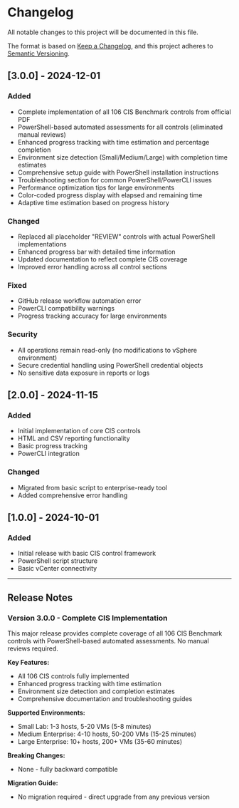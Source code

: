 # Changelog

All notable changes to this project will be documented in this file.

The format is based on [Keep a Changelog](https://keepachangelog.com/en/1.0.0/),
and this project adheres to [Semantic Versioning](https://semver.org/spec/v2.0.0.html).

## [3.0.0] - 2024-12-01

### Added
- Complete implementation of all 106 CIS Benchmark controls from official PDF
- PowerShell-based automated assessments for all controls (eliminated manual reviews)
- Enhanced progress tracking with time estimation and percentage completion
- Environment size detection (Small/Medium/Large) with completion time estimates
- Comprehensive setup guide with PowerShell installation instructions
- Troubleshooting section for common PowerShell/PowerCLI issues
- Performance optimization tips for large environments
- Color-coded progress display with elapsed and remaining time
- Adaptive time estimation based on progress history

### Changed
- Replaced all placeholder "REVIEW" controls with actual PowerShell implementations
- Enhanced progress bar with detailed time information
- Updated documentation to reflect complete CIS coverage
- Improved error handling across all control sections

### Fixed
- GitHub release workflow automation error
- PowerCLI compatibility warnings
- Progress tracking accuracy for large environments

### Security
- All operations remain read-only (no modifications to vSphere environment)
- Secure credential handling using PowerShell credential objects
- No sensitive data exposure in reports or logs

## [2.0.0] - 2024-11-15

### Added
- Initial implementation of core CIS controls
- HTML and CSV reporting functionality
- Basic progress tracking
- PowerCLI integration

### Changed
- Migrated from basic script to enterprise-ready tool
- Added comprehensive error handling

## [1.0.0] - 2024-10-01

### Added
- Initial release with basic CIS control framework
- PowerShell script structure
- Basic vCenter connectivity

---

## Release Notes

### Version 3.0.0 - Complete CIS Implementation
This major release provides complete coverage of all 106 CIS Benchmark controls with PowerShell-based automated assessments. No manual reviews required.

**Key Features:**
- All 106 CIS controls fully implemented
- Enhanced progress tracking with time estimation
- Environment size detection and completion estimates
- Comprehensive documentation and troubleshooting guides

**Supported Environments:**
- Small Lab: 1-3 hosts, 5-20 VMs (5-8 minutes)
- Medium Enterprise: 4-10 hosts, 50-200 VMs (15-25 minutes)
- Large Enterprise: 10+ hosts, 200+ VMs (35-60 minutes)

**Breaking Changes:**
- None - fully backward compatible

**Migration Guide:**
- No migration required - direct upgrade from any previous version